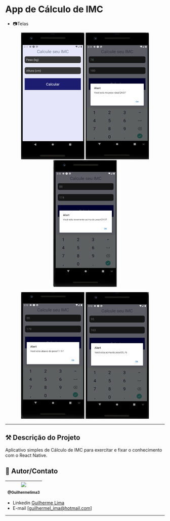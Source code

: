 
# App de Cálculo de IMC
 - 📷Telas
<p align="center">
  <img src="assets/img/telainicial.png" width="200" height="400" />
  <img src="assets/img/exemplo2.png" width="200" height="400" />
  <img src="assets/img/exemplo3.png" width="200" height="400" />
</p>
<p align="center">
  <img src="assets/img/exemplo4.png" width="200" height="400" />
  <img src="assets/img/exemplo5.png" width="200" height="400" />
</p>

---

## ⚒ Descrição do Projeto  

Aplicativo simples de Cálculo de IMC para exercitar e fixar o conhecimento com o React Native. 

## 📌 Autor/Contato

| [<img src="https://avatars1.githubusercontent.com/u/62215470?s=460&u=c6dc439e77463ced6dd781733712708b5fbdde65&v=4" width=115><br><sub>@Guilhermelima3</sub>](https://github.com/Guilhermelima3) |
| :---: |



- Linkedin  [Guilherme Lima](https://www.linkedin.com/in/guilherme-lima-marinho-242635196)
- E-mail [guilhermel_ima@hotmail.com]
---
